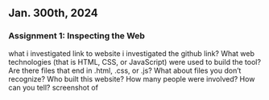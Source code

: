 ## Jan. 300th, 2024
### Assignment 1: Inspecting the Web
what i investigated 
link to website i investigated
the github link?
What web technologies (that is HTML, CSS, or JavaScript) were used to build the tool? Are there files that end in .html, .css, or .js? What about files you don’t recognize?
Who built this website? How many people were involved? How can you tell?
screenshot of 